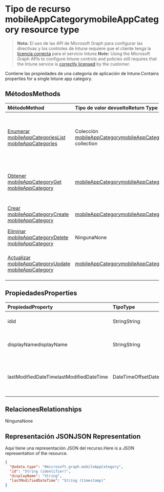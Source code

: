 # <a name="mobileappcategory-resource-type"></a><span data-ttu-id="add58-101">Tipo de recurso mobileAppCategory</span><span class="sxs-lookup"><span data-stu-id="add58-101">mobileAppCategory resource type</span></span>

> <span data-ttu-id="add58-102">**Nota:** El uso de las API de Microsoft Graph para configurar las directivas y los controles de Intune requiere que el cliente tenga la [licencia correcta](https://go.microsoft.com/fwlink/?linkid=839381) para el servicio Intune.</span><span class="sxs-lookup"><span data-stu-id="add58-102">**Note:** Using the Microsoft Graph APIs to configure Intune controls and policies still requires that the Intune service is [correctly licensed](https://go.microsoft.com/fwlink/?linkid=839381) by the customer.</span></span>

<span data-ttu-id="add58-103">Contiene las propiedades de una categoría de aplicación de Intune.</span><span class="sxs-lookup"><span data-stu-id="add58-103">Contains properties for a single Intune app category.</span></span>
## <a name="methods"></a><span data-ttu-id="add58-104">Métodos</span><span class="sxs-lookup"><span data-stu-id="add58-104">Methods</span></span>
|<span data-ttu-id="add58-105">Método</span><span class="sxs-lookup"><span data-stu-id="add58-105">Method</span></span>|<span data-ttu-id="add58-106">Tipo de valor devuelto</span><span class="sxs-lookup"><span data-stu-id="add58-106">Return Type</span></span>|<span data-ttu-id="add58-107">Descripción</span><span class="sxs-lookup"><span data-stu-id="add58-107">Description</span></span>|
|:---|:---|:---|
|[<span data-ttu-id="add58-108">Enumerar mobileAppCategories</span><span class="sxs-lookup"><span data-stu-id="add58-108">List mobileAppCategories</span></span>](../api/intune_apps_mobileappcategory_list.md)|<span data-ttu-id="add58-109">Colección [mobileAppCategory](../resources/intune_apps_mobileappcategory.md)</span><span class="sxs-lookup"><span data-stu-id="add58-109">[mobileAppCategory](../resources/intune_apps_mobileappcategory.md) collection</span></span>|<span data-ttu-id="add58-110">Enumere las propiedades y las relaciones de los objetos [mobileAppCategory](../resources/intune_apps_mobileappcategory.md).</span><span class="sxs-lookup"><span data-stu-id="add58-110">List properties and relationships of the [mobileAppCategory](../resources/intune_apps_mobileappcategory.md) objects.</span></span>|
|[<span data-ttu-id="add58-111">Obtener mobileAppCategory</span><span class="sxs-lookup"><span data-stu-id="add58-111">Get mobileAppCategory</span></span>](../api/intune_apps_mobileappcategory_get.md)|[<span data-ttu-id="add58-112">mobileAppCategory</span><span class="sxs-lookup"><span data-stu-id="add58-112">mobileAppCategory</span></span>](../resources/intune_apps_mobileappcategory.md)|<span data-ttu-id="add58-113">Lea las propiedades y las relaciones del objeto [mobileAppCategory](../resources/intune_apps_mobileappcategory.md).</span><span class="sxs-lookup"><span data-stu-id="add58-113">Read properties and relationships of the [mobileAppCategory](../resources/intune_apps_mobileappcategory.md) object.</span></span>|
|[<span data-ttu-id="add58-114">Crear mobileAppCategory</span><span class="sxs-lookup"><span data-stu-id="add58-114">Create mobileAppCategory</span></span>](../api/intune_apps_mobileappcategory_create.md)|[<span data-ttu-id="add58-115">mobileAppCategory</span><span class="sxs-lookup"><span data-stu-id="add58-115">mobileAppCategory</span></span>](../resources/intune_apps_mobileappcategory.md)|<span data-ttu-id="add58-116">Cree un objeto [mobileAppCategory](../resources/intune_apps_mobileappcategory.md).</span><span class="sxs-lookup"><span data-stu-id="add58-116">Create a new [mobileAppCategory](../resources/intune_apps_mobileappcategory.md) object.</span></span>|
|[<span data-ttu-id="add58-117">Eliminar mobileAppCategory</span><span class="sxs-lookup"><span data-stu-id="add58-117">Delete mobileAppCategory</span></span>](../api/intune_apps_mobileappcategory_delete.md)|<span data-ttu-id="add58-118">Ninguna</span><span class="sxs-lookup"><span data-stu-id="add58-118">None</span></span>|<span data-ttu-id="add58-119">Elimina un [mobileAppCategory](../resources/intune_apps_mobileappcategory.md)</span><span class="sxs-lookup"><span data-stu-id="add58-119">Deletes a [mobileAppCategory](../resources/intune_apps_mobileappcategory.md).</span></span>|
|[<span data-ttu-id="add58-120">Actualizar mobileAppCategory</span><span class="sxs-lookup"><span data-stu-id="add58-120">Update mobileAppCategory</span></span>](../api/intune_apps_mobileappcategory_update.md)|[<span data-ttu-id="add58-121">mobileAppCategory</span><span class="sxs-lookup"><span data-stu-id="add58-121">mobileAppCategory</span></span>](../resources/intune_apps_mobileappcategory.md)|<span data-ttu-id="add58-122">Actualice las propiedades de un objeto [mobileAppCategory](../resources/intune_apps_mobileappcategory.md).</span><span class="sxs-lookup"><span data-stu-id="add58-122">Update the properties of a [mobileAppCategory](../resources/intune_apps_mobileappcategory.md) object.</span></span>|

## <a name="properties"></a><span data-ttu-id="add58-123">Propiedades</span><span class="sxs-lookup"><span data-stu-id="add58-123">Properties</span></span>
|<span data-ttu-id="add58-124">Propiedad</span><span class="sxs-lookup"><span data-stu-id="add58-124">Property</span></span>|<span data-ttu-id="add58-125">Tipo</span><span class="sxs-lookup"><span data-stu-id="add58-125">Type</span></span>|<span data-ttu-id="add58-126">Descripción</span><span class="sxs-lookup"><span data-stu-id="add58-126">Description</span></span>|
|:---|:---|:---|
|<span data-ttu-id="add58-127">id</span><span class="sxs-lookup"><span data-stu-id="add58-127">id</span></span>|<span data-ttu-id="add58-128">String</span><span class="sxs-lookup"><span data-stu-id="add58-128">String</span></span>|<span data-ttu-id="add58-129">La clave de la entidad.</span><span class="sxs-lookup"><span data-stu-id="add58-129">The key of the entity.</span></span>|
|<span data-ttu-id="add58-130">displayName</span><span class="sxs-lookup"><span data-stu-id="add58-130">displayName</span></span>|<span data-ttu-id="add58-131">String</span><span class="sxs-lookup"><span data-stu-id="add58-131">String</span></span>|<span data-ttu-id="add58-132">El nombre de la categoría de aplicación.</span><span class="sxs-lookup"><span data-stu-id="add58-132">The name of the app category.</span></span>|
|<span data-ttu-id="add58-133">lastModifiedDateTime</span><span class="sxs-lookup"><span data-stu-id="add58-133">lastModifiedDateTime</span></span>|<span data-ttu-id="add58-134">DateTimeOffset</span><span class="sxs-lookup"><span data-stu-id="add58-134">DateTimeOffset</span></span>|<span data-ttu-id="add58-135">Fecha y hora de la última modificación de mobileAppCategory.</span><span class="sxs-lookup"><span data-stu-id="add58-135">The date and time the mobileAppCategory was last modified.</span></span>|

## <a name="relationships"></a><span data-ttu-id="add58-136">Relaciones</span><span class="sxs-lookup"><span data-stu-id="add58-136">Relationships</span></span>
<span data-ttu-id="add58-137">Ninguna</span><span class="sxs-lookup"><span data-stu-id="add58-137">None</span></span>
## <a name="json-representation"></a><span data-ttu-id="add58-138">Representación JSON</span><span class="sxs-lookup"><span data-stu-id="add58-138">JSON Representation</span></span>
<span data-ttu-id="add58-139">Aquí tiene una representación JSON del recurso.</span><span class="sxs-lookup"><span data-stu-id="add58-139">Here is a JSON representation of the resource.</span></span>
<!--{
  "blockType": "resource",
  "keyProperty": "id",
  "baseType": "microsoft.graph.entity",
  "@odata.type": "microsoft.graph.mobileAppCategory"
}-->
``` json
{
  "@odata.type": "#microsoft.graph.mobileAppCategory",
  "id": "String (identifier)",
  "displayName": "String",
  "lastModifiedDateTime": "String (timestamp)"
}
```




